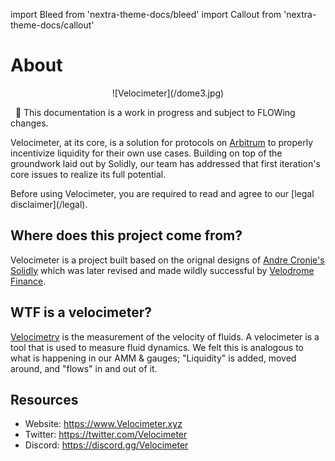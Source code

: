 import Bleed from 'nextra-theme-docs/bleed'
import Callout from 'nextra-theme-docs/callout'

# About

<Bleed>
<div align="center">
  ![Velocimeter](/dome3.jpg)
  </div>
</Bleed>

&nbsp;
<Callout>👀 This documentation is a work in progress and subject to FLOWing changes.</Callout> 


Velocimeter, at its core, is a solution for protocols on [Arbitrum](https://www.Arbitrum.io/) to properly incentivize liquidity for their own use cases.
Building on top of the groundwork laid out by Solidly, our team has addressed that first iteration's core issues to realize its full potential.

<Callout emoji="⚠️">
  Before using Velocimeter, you are required to read and agree to our
  [legal disclaimer](/legal).
</Callout>

## Where does this project come from?
Velocimeter is a project built based on the orignal designs of [Andre Cronje's Solidly](https://andrecronje.medium.com/ve-3-3-44466eaa088b) which was later revised and made wildly successful by [Velodrome Finance](https://app.velodrome.finance/). 

## WTF is a velocimeter?
[Velocimetry](https://en.wikipedia.org/wiki/Velocimetry) is the measurement of the velocity of fluids. A velocimeter is a tool that is used to measure fluid dynamics. We felt this is analogous to what is happening in our AMM & gauges; "Liquidity" is added, moved around, and "flows" in and out of it.



## Resources

* Website: https://www.Velocimeter.xyz
* Twitter: https://twitter.com/Velocimeter
* Discord: https://discord.gg/Velocimeter
